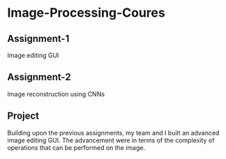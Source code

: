 # Image-Processing-Coures
## Assignment-1
Image editing GUI
## Assignment-2
Image reconstruction using CNNs
## Project
Building upon the previous assignments, my team and I built an advanced image editing GUI. The advancement were in terms of the complexity of operations that can be performed on the image.

